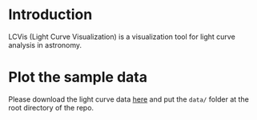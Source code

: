 # Introduction
LCVis (Light Curve Visualization) is a visualization tool for light curve analysis in astronomy.

# Plot the sample data
Please download the light curve data [here](https://www.dropbox.com/sh/byay6zy8zy0w1sx/AADNbSuwDK4njETXqqG6TQp8a?dl=0) and put the `data/` folder at the root directory of the repo.
